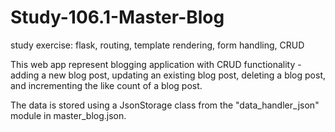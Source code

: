 # Study-106.1-Master-Blog
study exercise: flask, routing, template rendering, form handling, CRUD 

This web app represent  blogging application with CRUD
functionality - adding a new blog post, updating an existing blog post, 
deleting a blog post, and incrementing the like count of a blog post. 

The data is stored using a
JsonStorage class from the "data_handler_json" module in master_blog.json.
